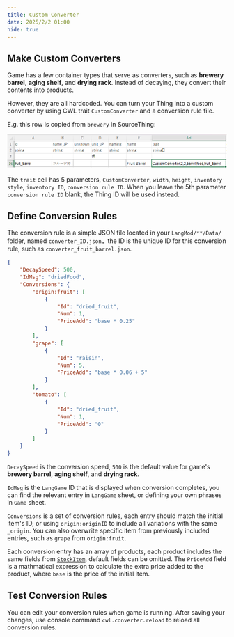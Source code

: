 ```yaml
---
title: Custom Converter
date: 2025/2/2 01:00
hide: true
---
```


## Make Custom Converters

Game has a few container types that serve as converters, such as **brewery barrel**, **aging shelf**, and **drying rack**. Instead of decaying, they convert their contents into products. 

However, they are all hardcoded. You can turn your Thing into a custom converter by using CWL trait `CustomConverter` and a conversion rule file.

E.g. this row is copied from `brewery` in SourceThing:

![](../../assets/fruit_barrel.png)

The `trait` cell has 5 parameters, `CustomConverter`, `width`, `height`, `inventory style`, `inventory ID`, `conversion rule ID`. When you leave the 5th parameter `conversion rule ID` blank, the Thing ID will be used instead.

## Define Conversion Rules

The conversion rule is a simple JSON file located in your `LangMod/**/Data/` folder, named `converter_ID.json`，the ID is the unique ID for this conversion rule, such as `converter_fruit_barrel.json`.
```json
{
    "DecaySpeed": 500,
    "IdMsg": "driedFood",
    "Conversions": {
        "origin:fruit": [
            {
                "Id": "dried_fruit",
                "Num": 1,
                "PriceAdd": "base * 0.25"
            }
        ],
        "grape": [
            {
                "Id": "raisin",
                "Num": 5,
                "PriceAdd": "base * 0.06 + 5"
            }
        ],
        "tomato": [
            {
                "Id": "dried_fruit",
                "Num": 1,
                "PriceAdd": "0"
            }
        ]
    }
}
```

`DecaySpeed` is the conversion speed, `500` is the default value for game's **brewery barrel**, **aging shelf**, and **drying rack**. 

`IdMsg` is the `LangGame` ID that is displayed when conversion completes, you can find the relevant entry in `LangGame` sheet, or defining your own phrases in `Game` sheet.

<LinkCard t="Lang/Game" u="https://docs.google.com/spreadsheets/d/1cje2GHiKwjBd_YLYWqWlddm2YLsYnRiB/edit?gid=1110671768#gid=1110671768" />

`Conversions` is a set of conversion rules, each entry should match the initial item's ID, or using `origin:originID` to include all variations with the same `_origin`. You can also overwrite specific item from previously included entries, such as `grape` from `origin:fruit`.

Each conversion entry has an array of products, each product includes the same fields from [`StockItem`](../Character/2_merchant), default fields can be omitted. The `PriceAdd` field is a mathmatical expression to calculate the extra price added to the product, where `base` is the price of the initial item.

## Test Conversion Rules 

You can edit your conversion rules when game is running. After saving your changes, use console command `cwl.converter.reload` to reload all conversion rules.